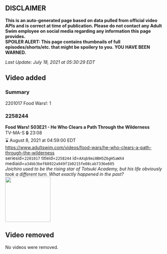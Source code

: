 ## DISCLAIMER
**This is an auto-generated page based on data pulled from official video APIs and is correct at time of publication. Please do not contact any Adult Swim employee on social media regarding any information this page provides.**  
**SPOILER ALERT: This page contains thumbnails of full episodes/shorts/etc. that might be spoilery to you. YOU HAVE BEEN WARNED.**  

_Last Update: July 18, 2021 at 05:30:29 EDT_
## Video added
### Summary
2201017 Food Wars!: 1  
### 2258244
**Food Wars! S03E21 - He Who Clears a Path Through the Wilderness**  
TV-MA-S 🔒 23:08  
⌛ August 8, 2021 at 04:59:00 EDT  
https://www.adultswim.com/videos/food-wars/he-who-clears-a-path-through-the-wilderness  
seriesid=`2201017` titleid=`2258244` id=`AXqb9mi0BH5Z6gH5aWX4` mediaid=`a34bb3bef68922a949f1b0215fe08cab7336e605`  
_Joichiro used to be the rising star of Totsuki Academy, but his life obviously took a different turn. What exactly happened in the past?_  
<a href="https://media.cdn.adultswim.com/uploads/20210716/thumbnails/2_217161024388-FoodWars_58_HeWhoClearsAPathThroughTheWilderness.png"><img src="https://media.cdn.adultswim.com/uploads/20210716/thumbnails/2_217161024388-FoodWars_58_HeWhoClearsAPathThroughTheWilderness.png" height="144px" /></a>
## Video removed
No videos were removed.  
